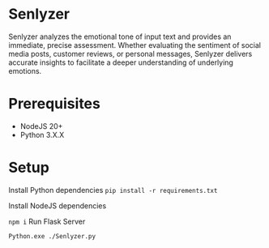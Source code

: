 # Senlyzer
Senlyzer analyzes the emotional tone of input text and provides an immediate, precise assessment. Whether evaluating the sentiment of social media posts, customer reviews, or personal messages, Senlyzer delivers accurate insights to facilitate a deeper understanding of underlying emotions.

# Prerequisites
- NodeJS 20+
- Python 3.X.X

# Setup
Install Python dependencies
```pip install -r requirements.txt```

Install NodeJS dependencies

```npm i```
Run Flask Server

```Python.exe ./Senlyzer.py```
